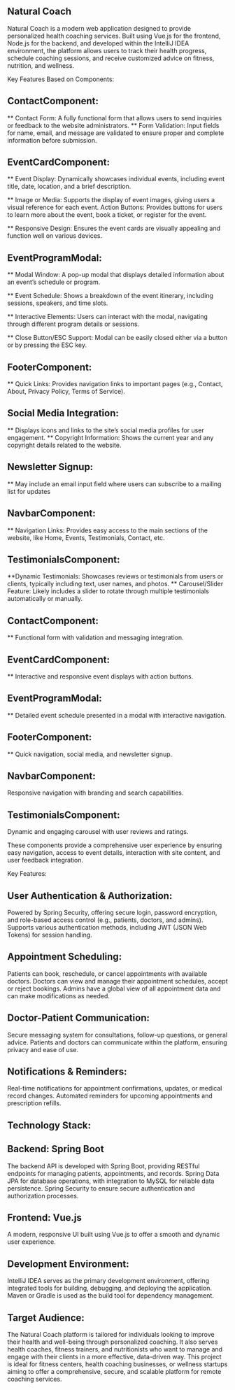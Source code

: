 ## Natural Coach

Natural Coach is a modern web application designed to provide personalized health coaching services. Built using Vue.js for the frontend, Node.js for the backend, and developed within the IntelliJ IDEA environment, the platform allows users to track their health progress, schedule coaching sessions, and receive customized 
advice on fitness, nutrition, and wellness.

Key Features Based on Components:

##  ContactComponent:
** Contact Form: A fully functional form that allows users to send inquiries or feedback to the website administrators.
** Form Validation: Input fields for name, email, and message are validated to ensure proper and complete information before submission.



## EventCardComponent:
** Event Display: Dynamically showcases individual events, including event title, date, location, and a brief description.

** Image or Media: Supports the display of event images, giving users a visual reference for each event.
Action Buttons: Provides buttons for users to learn more about the event, book a ticket, or register for the event.

** Responsive Design: Ensures the event cards are visually appealing and function well on various devices.

## EventProgramModal:
** Modal Window: A pop-up modal that displays detailed information about an event’s schedule or program.

** Event Schedule: Shows a breakdown of the event itinerary, including sessions, speakers, and time slots.

** Interactive Elements: Users can interact with the modal, navigating through different program details or sessions.

** Close Button/ESC Support: Modal can be easily closed either via a button or by pressing the ESC key.

## FooterComponent:
** Quick Links: Provides navigation links to important pages (e.g., Contact, About, Privacy Policy, Terms of Service).

## Social Media Integration:
 ** Displays icons and links to the site’s social media profiles for user engagement.
** Copyright Information: Shows the current year and any copyright details related to the website.

## Newsletter Signup: 
** May include an email input field where users can subscribe to a mailing list for updates

## NavbarComponent:
** Navigation Links: Provides easy access to the main sections of the website, like Home, Events, Testimonials, Contact, etc.


## TestimonialsComponent:
**Dynamic Testimonials:
Showcases reviews or testimonials from users or clients, typically including text, user names, and photos.
** Carousel/Slider Feature: Likely includes a slider to rotate through multiple testimonials automatically or manually.

## ContactComponent: 
** Functional form with validation and messaging integration.

## EventCardComponent:
** Interactive and responsive event displays with action buttons.

## EventProgramModal:
** Detailed event schedule presented in a modal with interactive navigation.

## FooterComponent: 
** Quick navigation, social media, and newsletter signup.

## NavbarComponent:
Responsive navigation with branding and search capabilities.

## TestimonialsComponent:
 Dynamic and engaging carousel with user reviews and ratings.

These components provide a comprehensive user experience by ensuring easy navigation, access to event details, interaction with site content, and user feedback integration.






Key Features:

## User Authentication & Authorization:
Powered by Spring Security, offering secure login, password encryption, and role-based access control (e.g., patients, doctors, and admins).
Supports various authentication methods, including JWT (JSON Web Tokens) for session handling.

## Appointment Scheduling:
Patients can book, reschedule, or cancel appointments with available doctors.
Doctors can view and manage their appointment schedules, accept or reject bookings.
Admins have a global view of all appointment data and can make modifications as needed.

## Doctor-Patient Communication:
Secure messaging system for consultations, follow-up questions, or general advice.
Patients and doctors can communicate within the platform, ensuring privacy and ease of use.

## Notifications & Reminders:
Real-time notifications for appointment confirmations, updates, or medical record changes.
Automated reminders for upcoming appointments and prescription refills.

## Technology Stack:
## Backend: Spring Boot

The backend API is developed with Spring Boot, providing RESTful endpoints for managing patients, appointments, and records.
Spring Data JPA for database operations, with integration to MySQL  for reliable data persistence.
Spring Security to ensure secure authentication and authorization processes.

## Frontend: Vue.js
A modern, responsive UI built using Vue.js to offer a smooth and dynamic user experience.

## Development Environment:
IntelliJ IDEA serves as the primary development environment, offering integrated tools for building, debugging, and deploying the application. Maven or Gradle is used as the build tool for dependency management.
## Target Audience:

The Natural Coach platform is tailored for individuals looking to improve their health and well-being through personalized coaching. It also serves health coaches, fitness trainers, and nutritionists who want to manage and engage with their clients in a more effective, data-driven way. This project is ideal for fitness centers, health coaching businesses, or wellness startups aiming to offer a comprehensive, secure, and scalable platform for remote coaching services.






